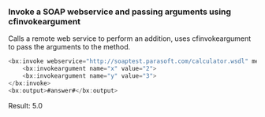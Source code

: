 ### Invoke a SOAP webservice and passing arguments using cfinvokeargument

Calls a remote web service to perform an addition, uses cfinvokeargument to pass the arguments to the method.


```java
<bx:invoke webservice="http://soaptest.parasoft.com/calculator.wsdl" method="add" returnvariable="answer">
    <bx:invokeargument name="x" value="2">
    <bx:invokeargument name="y" value="3">
</bx:invoke>
<bx:output>#answer#</bx:output>
```

Result: 5.0

